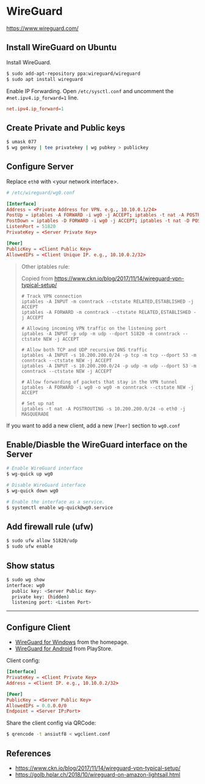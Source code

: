 # WireGuard

https://www.wireguard.com/

## Install WireGuard on Ubuntu

Install WireGuard.

```bash
$ sudo add-apt-repository ppa:wireguard/wireguard
$ sudo apt install wireguard
```

Enable IP Forwarding. Open `/etc/sysctl.conf` and uncomment the `#net.ipv4.ip_forward=1` line.

```conf
net.ipv4.ip_forward=1
```

## Create Private and Public keys

```bash
$ umask 077
$ wg genkey | tee privatekey | wg pubkey > publickey
```

## Configure Server

Replace `eth0` with \<your network interface\>.

```conf
# /etc/wireguard/wg0.conf

[Interface]
Address = <Private Address for VPN. e.g., 10.10.0.1/24>
PostUp = iptables -A FORWARD -i wg0 -j ACCEPT; iptables -t nat -A POSTROUTING -o eth0 -j MASQUERADE; ip6tables -A FORWARD -i wg0 -j ACCEPT; ip6tables -t nat -A POSTROUTING -o eth0 -j MASQUERADE
PostDown = iptables -D FORWARD -i wg0 -j ACCEPT; iptables -t nat -D POSTROUTING -o eth0 -j MASQUERADE; ip6tables -D FORWARD -i wg0 -j ACCEPT; ip6tables -t nat -D POSTROUTING -o eth0 -j MASQUERADE
ListenPort = 51820
PrivateKey = <Server Private Key>

[Peer]
PublicKey = <Client Public Key>
AllowedIPs = <Client Unique IP. e.g., 10.10.0.2/32>
```

> Other iptables rule:
>
> Copied from https://www.ckn.io/blog/2017/11/14/wireguard-vpn-typical-setup/
>
> ```
> # Track VPN connection
> iptables -A INPUT -m conntrack --ctstate RELATED,ESTABLISHED -j ACCEPT
> iptables -A FORWARD -m conntrack --ctstate RELATED,ESTABLISHED -j ACCEPT
> 
> # Allowing incoming VPN traffic on the listening port
> iptables -A INPUT -p udp -m udp --dport 51820 -m conntrack --ctstate NEW -j ACCEPT
> 
> # Allow both TCP and UDP recursive DNS traffic
> iptables -A INPUT -s 10.200.200.0/24 -p tcp -m tcp --dport 53 -m conntrack --ctstate NEW -j ACCEPT
> iptables -A INPUT -s 10.200.200.0/24 -p udp -m udp --dport 53 -m conntrack --ctstate NEW -j ACCEPT
>
> # Allow forwarding of packets that stay in the VPN tunnel
> iptables -A FORWARD -i wg0 -o wg0 -m conntrack --ctstate NEW -j ACCEPT
>
> # Set up nat
> iptables -t nat -A POSTROUTING -s 10.200.200.0/24 -o eth0 -j MASQUERADE

If you want to add a new client, add a new `[Peer]` section to `wg0.conf`

## Enable/Diasble the WireGuard interface on the Server

```bash
# Enable WireGuard interface
$ wg-quick up wg0

# Disable WireGuard interface
$ wg-quick down wg0
```

```bash
# Enable the interface as a service.
$ systemctl enable wg-quick@wg0.service
```

## Add firewall rule (ufw)

```bash
$ sudo ufw allow 51820/udp
$ sudo ufw enable
```

## Show status

```bash
$ sudo wg show
interface: wg0
  public key: <Server Public Key>
  private key: (hidden)
  listening port: <Listen Port>
```

----

## Configure Client

- [WireGuard for Windows](https://www.wireguard.com/install/) from the homepage.
- [WireGuard for Android](https://play.google.com/store/apps/details?id=com.wireguard.android) from PlayStore.

Client config:

```conf
[Interface]
PrivateKey = <Client Private Key>
Address = <Client IP. e.g., 10.10.0.2/32>

[Peer]
PublicKey = <Server Public Key>
AllowedIPs = 0.0.0.0/0
Endpoint = <Server IP:Port>
```

Share the client config via QRCode:

```bash
$ qrencode -t ansiutf8 < wgclient.conf
```

## References

- https://www.ckn.io/blog/2017/11/14/wireguard-vpn-typical-setup/
- https://golb.hplar.ch/2018/10/wireguard-on-amazon-lightsail.html